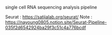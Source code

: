 single cell RNA sequencing analysis pipeline 

Seurat : https://satijalab.org/seurat/
Note : https://nayoung0805.notion.site/Seurat-Pipeline-035f2d6542924ba29f3c51c4a776bcdf
